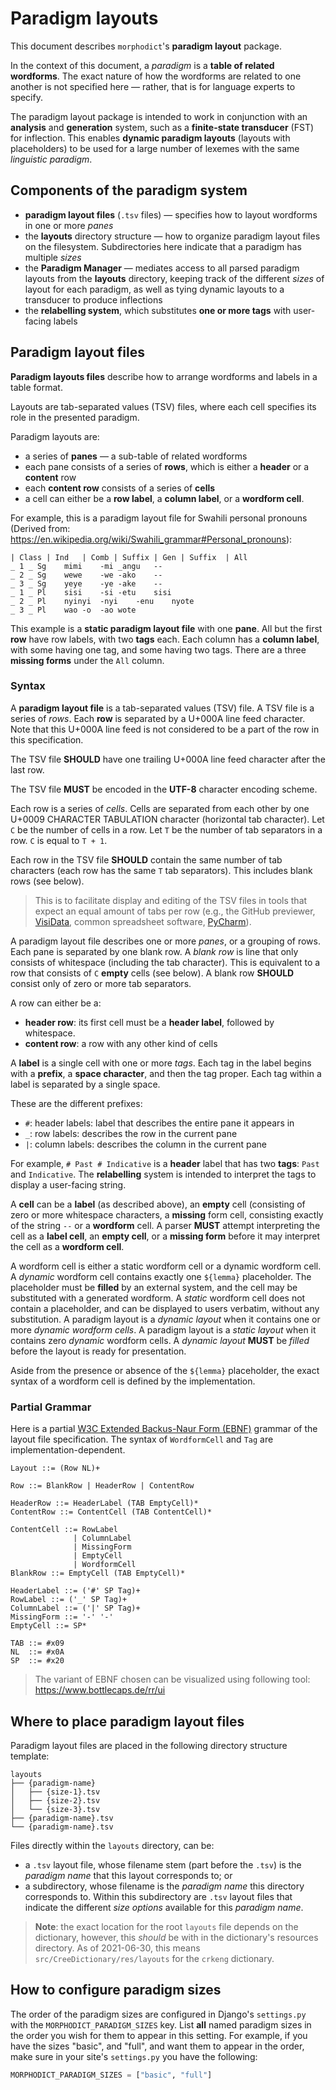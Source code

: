 Paradigm layouts
================

This document describes `morphodict`'s **paradigm layout** package.

In the context of this document, a _paradigm_ is a **table of related
wordforms**. The exact nature of how the wordforms are related to one
another is not specified here — rather, that is for language experts to
specify.

The paradigm layout package is intended to work in conjunction with an
**analysis** and **generation** system, such as a **finite-state
transducer** (FST) for inflection. This enables **dynamic paradigm
layouts** (layouts with placeholders) to be used for a large number of
lexemes with the same _linguistic paradigm_.


Components of the paradigm system
---------------------------------

 - **paradigm layout files** (`.tsv` files) — specifies how to layout
   wordforms in one or more _panes_
 - the **layouts** directory structure — how to organize paradigm layout
   files on the filesystem. Subdirectories here indicate that a paradigm
   has multiple _sizes_
 - the **Paradigm Manager** — mediates access to all parsed paradigm
   layouts from the **layouts** directory, keeping track of the
   different _sizes_ of layout for each paradigm, as well as tying
   dynamic layouts to a transducer to produce inflections
 - the **relabelling system**, which substitutes **one or more tags**
   with user-facing labels


Paradigm layout files
---------------------

**Paradigm layouts files** describe how to arrange wordforms and labels
in a table format.

Layouts are tab-separated values (TSV) files, where each cell specifies
its role in the presented paradigm.

Paradigm layouts are:

 - a series of **panes** — a sub-table of related wordforms
 - each pane consists of a series of **rows**, which is either
   a **header** or a **content** row
 - each **content row** consists of a series of **cells**
 - a cell can either be a **row label**, a **column label**, or
   a **wordform cell**.

For example, this is a paradigm layout file for Swahili personal
pronouns (Derived from: <https://en.wikipedia.org/wiki/Swahili_grammar#Personal_pronouns>):

```tsv
| Class	| Ind	| Comb | Suffix	| Gen | Suffix	| All
_ 1 _ Sg	mimi	-mi	_angu	--
_ 2 _ Sg	wewe	-we	-ako	--
_ 3 _ Sg	yeye	-ye	-ake	--
_ 1 _ Pl	sisi	-si	-etu	sisi
_ 2 _ Pl	nyinyi	-nyi	-enu	nyote
_ 3 _ Pl	wao	-o	-ao	wote
```

This example is a **static paradigm layout file** with one **pane**.
All but the first **row** have row labels, with two **tags** each. Each
column has a **column label**, with some having one tag, and some having
two tags. There are a three **missing forms** under the `All` column.

### Syntax


A **paradigm layout file** is a tab-separated values (TSV) file. A TSV
file is a series of *rows*. Each **row** is separated by a U+000A line
feed character. Note that this U+000A line feed is not considered to be
a part of the row in this specification.

The TSV file **SHOULD** have one trailing U+000A line feed character
after the last row.

The TSV file **MUST** be encoded in the **UTF-8** character encoding
scheme.

Each row is a series of _cells_. Cells are separated from each other by
one U+0009 CHARACTER TABULATION character (horizontal tab character).
Let `C` be the number of cells in a row. Let `T` be the number of tab
separators in a row. `C` is equal to `T + 1`.

Each row in the TSV file **SHOULD** contain the same number of tab
characters (each row has the same `T` tab separators). This includes
blank rows (see below).

> This is to facilitate display and editing of the TSV files in tools
> that expect an equal amount of tabs per row (e.g., the GitHub
> previewer, [VisiData][vd], common spreadsheet software,
> [PyCharm][pycharm-tsv]).

A paradigm layout file describes one or more _panes_, or a grouping of
rows. Each pane is separated by one blank row. A _blank row_ is
line that only consists of whitespace (including the tab character).
This is equivalent to a row that consists of `C` **empty** cells (see
below). A blank row **SHOULD** consist only of zero or more tab
separators.

A row can either be a:

 - **header row**: its first cell must be a **header label**, followed
   by whitespace.
 - **content row**: a row with any other kind of cells

A **label** is a single cell with one or more _tags_. Each tag
in the label begins with a **prefix**, a **space character**, and then
the tag proper. Each tag within a label is separated by a single space.

These are the different prefixes:

 - `#`: header labels: label that describes the entire pane it appears in
 - `_`: row labels: describes the row in the current pane
 - `|`: column labels: describes the column in the current pane

For example, `# Past # Indicative` is a **header** label that has two
**tags**: `Past` and `Indicative`. The **relabelling** system is
intended to interpret the tags to display a user-facing string.

A **cell** can be a **label** (as described above), an **empty** cell
(consisting of zero or more whitespace characters, a **missing** form
cell, consisting exactly of the string `--` or a **wordform** cell.
A parser **MUST** attempt interpreting the cell as a **label cell**, an
**empty cell**, or a **missing form** before it may interpret the cell
as a **wordform cell**.

A wordform cell is either a static wordform cell or a dynamic wordform
cell. A _dynamic_ wordform cell contains exactly one `${lemma}`
placeholder. The placeholder must be **filled** by an external system,
and the cell may be substituted with a generated wordform. A _static_
wordform cell does not contain a placeholder, and can be displayed to
users verbatim, without any substitution.
A paradigm layout is a _dynamic layout_ when it contains one or more
_dynamic wordform cells_. A paradigm layout is a _static layout_ when
it contains zero _dynamic_ wordform cells. A _dynamic layout_ **MUST**
be _filled_ before the layout is ready for presentation.

Aside from the presence or absence of the `${lemma}` placeholder, the
exact syntax of a wordform cell is defined by the implementation.

### Partial Grammar

Here is a partial [W3C Extended Backus-Naur Form (EBNF)][EBNF] grammar of
the layout file specification. The syntax of `WordformCell` and `Tag`
are implementation-dependent.

```ebnf
Layout ::= (Row NL)+

Row ::= BlankRow | HeaderRow | ContentRow

HeaderRow ::= HeaderLabel (TAB EmptyCell)*
ContentRow ::= ContentCell (TAB ContentCell)*

ContentCell ::= RowLabel
              | ColumnLabel
              | MissingForm
              | EmptyCell
              | WordformCell
BlankRow ::= EmptyCell (TAB EmptyCell)*

HeaderLabel ::= ('#' SP Tag)+
RowLabel ::= ('_' SP Tag)+
ColumnLabel ::= ('|' SP Tag)+
MissingForm ::= '-' '-'
EmptyCell ::= SP*

TAB ::= #x09
NL  ::= #x0A
SP  ::= #x20
```

> The variant of EBNF chosen can be visualized using following tool:
> https://www.bottlecaps.de/rr/ui

[EBNF]: https://www.w3.org/TR/2010/REC-xquery-20101214/#EBNFNotation

[vd]: https://www.visidata.org/
[pycharm-tsv]: https://www.jetbrains.com/help/pycharm/editing-csv-and-tsv-files.html


Where to place paradigm layout files
------------------------------------

Paradigm layout files are placed in the following directory structure
template:

```
layouts
├── {paradigm-name}
│   ├── {size-1}.tsv
│   ├── {size-2}.tsv
│   └── {size-3}.tsv
├── {paradigm-name}.tsv
└── {paradigm-name}.tsv
```

Files directly within the `layouts` directory, can be:

 * a `.tsv` layout file, whose filename stem (part before the `.tsv`) is
   the _paradigm name_ that this layout corresponds to; or
 * a subdirectory, whose filename is the _paradigm name_ this directory
   corresponds to. Within this subdirectory are `.tsv` layout files that
   indicate the different _size options_ available for this _paradigm
   name_.

> **Note**: the exact location for the root `layouts` file depends on
> the dictionary, however, this _should_ be with in the dictionary's
> resources directory. As of 2021-06-30, this means
> `src/CreeDictionary/res/layouts` for the `crkeng` dictionary.

How to configure paradigm sizes
-------------------------------

The order of the paradigm sizes are configured in Django's `settings.py`
with the `MORPHODICT_PARADIGM_SIZES` key. List **all** named paradigm
sizes in the order you wish for them to appear in this setting. For
example, if you have the sizes "basic", and "full", and want them to
appear in the order, make sure in your site's `settings.py` you have the
following:

```python
MORPHODICT_PARADIGM_SIZES = ["basic", "full"]
```
